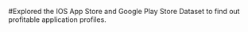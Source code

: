 
#Explored the IOS App Store and Google Play Store Dataset to find out profitable application profiles.
